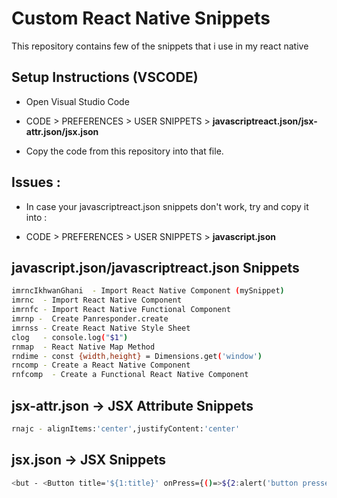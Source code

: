 # Custom React Native Snippets

This repository contains few of the snippets that i use in my react native

## Setup Instructions (VSCODE)

- Open Visual Studio Code

- CODE > PREFERENCES > USER SNIPPETS > **javascriptreact.json/jsx-attr.json/jsx.json**

- Copy the code from this repository into that file.

## Issues :

- In case your javascriptreact.json snippets don't work, try and copy it into :

- CODE > PREFERENCES > USER SNIPPETS > **javascript.json**

## javascript.json/javascriptreact.json Snippets

```sh
imrncIkhwanGhani  - Import React Native Component (mySnippet)
imrnc  - Import React Native Component
imrnfc - Import React Native Functional Component
imrnp -  Create Panresponder.create
imrnss - Create React Native Style Sheet
clog   - console.log("$1")
rnmap  - React Native Map Method
rndime - const {width,height} = Dimensions.get('window')
rncomp - Create a React Native Component
rnfcomp  - Create a Functional React Native Component
```

## jsx-attr.json -> JSX Attribute Snippets

```sh
rnajc - alignItems:'center',justifyContent:'center'
```

## jsx.json -> JSX Snippets

```sh
<but - <Button title='${1:title}' onPress={()=>${2:alert('button pressed')}}/>
```
